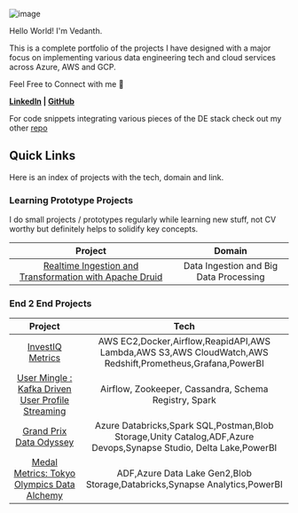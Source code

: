 ![image](https://github.com/vedanthv/data-engineering-portfolio/assets/44313631/664c2886-b8d7-41cd-b231-f9f1ca4bbd3e)

Hello World! I'm Vedanth. 

This is a complete portfolio of the projects I have designed with a major focus on implementing various data engineering tech and cloud services across Azure, AWS and GCP.

Feel Free to Connect with me 🤠

**[LinkedIn](https://www.linkedin.com/in/vedanthbaliga/) | [GitHub](https://github.com/vedanthv/)**

For code snippets integrating various pieces of the DE stack check out my other [repo](https://github.com/vedanthv/data-engineering-code-snippets)

## Quick Links

Here is an index of projects with the tech, domain and link.

### Learning Prototype Projects

I do small projects / prototypes regularly while learning new stuff, not CV worthy but definitely helps to solidify key concepts.

| Project | Domain | 
| :---------: | :---------: |
| [Realtime Ingestion and Transformation with Apache Druid](https://github.com/vedanthv/data-engineering-portfolio/tree/main/real-time-analytics-druid) | Data Ingestion and Big Data Processing | 

### End 2 End Projects

| Project | Tech |
| :---------: | :---------: |
|[InvestIQ Metrics](https://github.com/vedanthv/data-engineering-portfolio/tree/main/investiq-metrics)|AWS EC2,Docker,Airflow,ReapidAPI,AWS Lambda,AWS S3,AWS CloudWatch,AWS Redshift,Prometheus,Grafana,PowerBI|
|[User Mingle : Kafka Driven User Profile Streaming](https://github.com/vedanthv/data-engineering-portfolio/tree/main/user-mingle)|Airflow, Zookeeper, Cassandra, Schema Registry, Spark|  
|[Grand Prix Data Odyssey](https://github.com/vedanthv/data-engineering-projects/tree/main/formula-1-analytics-engg)|Azure Databricks,Spark SQL,Postman,Blob Storage,Unity Catalog,ADF,Azure Devops,Synapse Studio, Delta Lake,PowerBI | 
|[Medal Metrics: Tokyo Olympics Data Alchemy](https://github.com/vedanthv/data-engineering-projects/tree/main/tokyo-olympics-de)|ADF,Azure Data Lake Gen2,Blob Storage,Databricks,Synapse Analytics,PowerBI|

